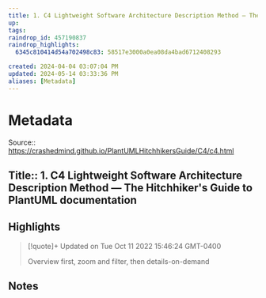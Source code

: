 ```yaml
---
title: 1. C4 Lightweight Software Architecture Description Method — The Hitchhiker&39;s Guide to PlantUML documentation
up: 
tags: 
raindrop_id: 457190837
raindrop_highlights:
  6345c810414d54a702498c83: 58517e3000a0ea08da4bad6712408293

created: 2024-04-04 03:07:04 PM
updated: 2024-05-14 03:33:36 PM
aliases: [Metadata]
---
```


# Metadata
Source:: https://crashedmind.github.io/PlantUMLHitchhikersGuide/C4/c4.html

Title:: 1. C4 Lightweight Software Architecture Description Method — The Hitchhiker&#39;s Guide to PlantUML documentation
---



## Highlights

> [!quote]+ Updated on Tue Oct 11 2022 15:46:24 GMT-0400
> 
> Overview first, zoom and filter, then details-on-demand
## Notes

